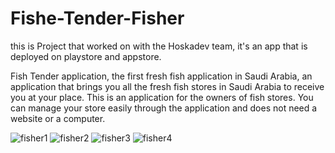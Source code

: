# Fishe-Tender-Fisher

this is Project that worked on with the Hoskadev team, it's an app that is deployed on playstore and appstore.

Fish Tender application, the first fresh fish application in Saudi Arabia, an application that brings you all the fresh fish stores in Saudi Arabia to receive you at your place.
This is an application for the owners of fish stores. You can manage your store easily through the application and does not need a website or a computer.

![fisher1](https://user-images.githubusercontent.com/60040800/194666700-404fae79-673b-46b0-854f-758dc133c7ce.png)
![fisher2](https://user-images.githubusercontent.com/60040800/194666028-3829878c-5edf-4bf8-90c0-c7e4d1c7bda1.png)
![fisher3](https://user-images.githubusercontent.com/60040800/194666044-dcf0ea9b-ea47-4ba2-9b3b-0bc8a8a7af46.png)
![fisher4](https://user-images.githubusercontent.com/60040800/194666077-fccd7c98-3ee0-4f9a-978c-685ed5ee90b2.png)
